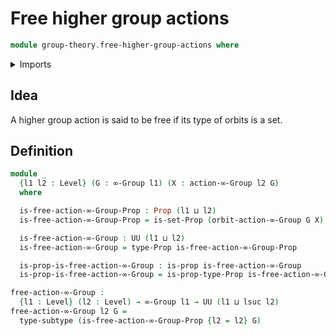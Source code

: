 # Free higher group actions

```agda
module group-theory.free-higher-group-actions where
```

<details><summary>Imports</summary>

```agda
open import foundation.propositions
open import foundation.sets
open import foundation.subtypes
open import foundation.universe-levels

open import group-theory.higher-group-actions
open import group-theory.higher-groups
open import group-theory.orbits-higher-group-actions
```

</details>

## Idea

A higher group action is said to be free if its type of orbits is a set.

## Definition

```agda
module _
  {l1 l2 : Level} (G : ∞-Group l1) (X : action-∞-Group l2 G)
  where

  is-free-action-∞-Group-Prop : Prop (l1 ⊔ l2)
  is-free-action-∞-Group-Prop = is-set-Prop (orbit-action-∞-Group G X)

  is-free-action-∞-Group : UU (l1 ⊔ l2)
  is-free-action-∞-Group = type-Prop is-free-action-∞-Group-Prop

  is-prop-is-free-action-∞-Group : is-prop is-free-action-∞-Group
  is-prop-is-free-action-∞-Group = is-prop-type-Prop is-free-action-∞-Group-Prop

free-action-∞-Group :
  {l1 : Level} (l2 : Level) → ∞-Group l1 → UU (l1 ⊔ lsuc l2)
free-action-∞-Group l2 G =
  type-subtype (is-free-action-∞-Group-Prop {l2 = l2} G)
```
